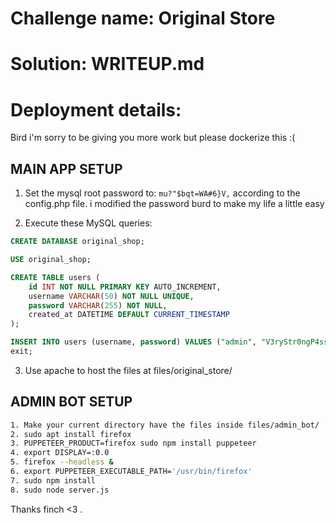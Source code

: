# Challenge name: Original Store
# Solution: WRITEUP.md
# Deployment details: 

Bird i'm sorry to be giving you more work but please dockerize this :( 

## MAIN APP SETUP 

1. Set the mysql root password to:
	`mu?"$bqt=WA#6}V,` according to the config.php file.
  i modified the password burd to make my life a little easy

2. Execute these MySQL queries:

```sql
CREATE DATABASE original_shop;

USE original_shop;

CREATE TABLE users (
    id INT NOT NULL PRIMARY KEY AUTO_INCREMENT,
    username VARCHAR(50) NOT NULL UNIQUE,
    password VARCHAR(255) NOT NULL,
    created_at DATETIME DEFAULT CURRENT_TIMESTAMP
);

INSERT INTO users (username, password) VALUES ("admin", "V3ryStr0ngP4ssw0rdF0rN0Cr4ck");
exit;
```

3. Use apache to host the files at files/original_store/ 

## ADMIN BOT SETUP

```sh
1. Make your current directory have the files inside files/admin_bot/
2. sudo apt install firefox
3. PUPPETEER_PRODUCT=firefox sudo npm install puppeteer
4. export DISPLAY=:0.0
5. firefox --headless &
6. export PUPPETEER_EXECUTABLE_PATH='/usr/bin/firefox'
7. sudo npm install 
8. sudo node server.js
``` 

Thanks finch <3 .

